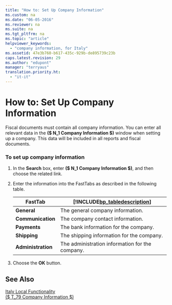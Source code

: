 ```yaml
---
title: "How to: Set Up Company Information"
ms.custom: na
ms.date: "06-05-2016"
ms.reviewer: na
ms.suite: na
ms.tgt_pltfrm: na
ms.topic: "article"
helpviewer_keywords: 
  - "company information, for Italy"
ms.assetid: 47e3b760-b617-435c-929b-de895739c23b
caps.latest.revision: 29
ms.author: "edupont"
manager: "terryaus"
translation.priority.ht: 
  - "it-it"
---
```

# How to: Set Up Company Information
Fiscal documents must contain all company information. You can enter all relevant data in the **\($ N\_1 Company Information $\)** window when setting up a company. This data will be included in all reports and fiscal documents.  
  
### To set up company information  
  
1.  In the **Search** box, enter **\($ N\_1 Company Information $\)**, and then choose the related link.  
  
2.  Enter the information into the FastTabs as described in the following table.  
  
    |FastTab|[!INCLUDE[bp_tabledescription](../../ApplicationDesign/includes/bp_tabledescription_md.md)]|  
    |-------------|---------------------------------------|  
    |**General**|The general company information.|  
    |**Communication**|The company contact information.|  
    |**Payments**|The bank information for the company.|  
    |**Shipping**|The shipping information for the company.|  
    |**Administration**|The administration information for the company.|  
  
3.  Choose the **OK** button.  
  
## See Also  
 [Italy Local Functionality](../../LocalFunctionalityForMicrosoftDynamicsNav2016/Italy/italy-local-functionality.md)   
 [\($ T\_79 Company Information $\)](assetId:///2a44e662-0d42-429e-8131-e0012a89996a)
